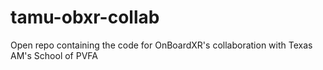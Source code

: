 # tamu-obxr-collab
Open repo containing the code for OnBoardXR's collaboration with Texas AM's School of PVFA

